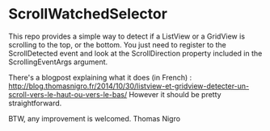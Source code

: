 ScrollWatchedSelector
=====================

This repo provides a simple way to detect if a ListView or a GridView is scrolling to the top, or the bottom. You just need to register to the ScrollDetected event and look at the ScrollDirection property included in the ScrollingEventArgs argument.

There's a blogpost explaining what it does (in French) : http://blog.thomasnigro.fr/2014/10/30/listview-et-gridview-detecter-un-scroll-vers-le-haut-ou-vers-le-bas/
However it should be pretty straightforward.

BTW, any improvement is welcomed.
Thomas Nigro
